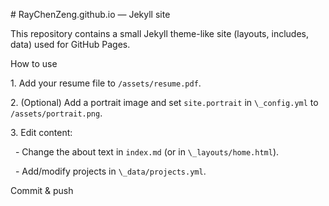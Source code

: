 \# RayChenZeng.github.io — Jekyll site



This repository contains a small Jekyll theme-like site (layouts, includes, data) used for GitHub Pages.



How to use

1\. Add your resume file to `/assets/resume.pdf`.

2\. (Optional) Add a portrait image and set `site.portrait` in `\_config.yml` to `/assets/portrait.png`.

3\. Edit content:

&nbsp;  - Change the about text in `index.md` (or in `\_layouts/home.html`).

&nbsp;  - Add/modify projects in `\_data/projects.yml`.



Commit \& push

